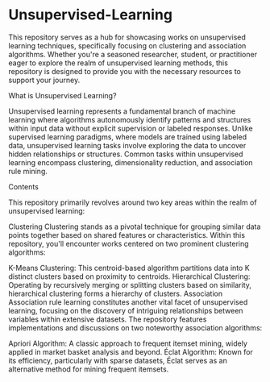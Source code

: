 # Unsupervised-Learning

This repository serves as a hub for showcasing works on unsupervised learning techniques, specifically focusing on clustering and association algorithms. Whether you're a seasoned researcher, student, or practitioner eager to explore the realm of unsupervised learning methods, this repository is designed to provide you with the necessary resources to support your journey.

What is Unsupervised Learning?

Unsupervised learning represents a fundamental branch of machine learning where algorithms autonomously identify patterns and structures within input data without explicit supervision or labeled responses. Unlike supervised learning paradigms, where models are trained using labeled data, unsupervised learning tasks involve exploring the data to uncover hidden relationships or structures. Common tasks within unsupervised learning encompass clustering, dimensionality reduction, and association rule mining.

Contents

This repository primarily revolves around two key areas within the realm of unsupervised learning:

Clustering
Clustering stands as a pivotal technique for grouping similar data points together based on shared features or characteristics. Within this repository, you'll encounter works centered on two prominent clustering algorithms:

K-Means Clustering: This centroid-based algorithm partitions data into K distinct clusters based on proximity to centroids.
Hierarchical Clustering: Operating by recursively merging or splitting clusters based on similarity, hierarchical clustering forms a hierarchy of clusters.
Association
Association rule learning constitutes another vital facet of unsupervised learning, focusing on the discovery of intriguing relationships between variables within extensive datasets. The repository features implementations and discussions on two noteworthy association algorithms:

Apriori Algorithm: A classic approach to frequent itemset mining, widely applied in market basket analysis and beyond.
Éclat Algorithm: Known for its efficiency, particularly with sparse datasets, Éclat serves as an alternative method for mining frequent itemsets.
